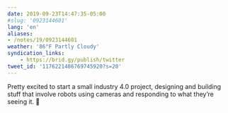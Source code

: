 ```yaml
---
date: 2019-09-23T14:47:35-05:00
#slug: '0923144601'
lang: 'en'
aliases:
- /notes/19/0923144601
weather: '86°F Partly Cloudy'
syndication_links:
    - https://brid.gy/publish/twitter
tweet_id: '1176221486769745920?s=20'
---
```

Pretty excited to start a small industry 4.0 project, designing and building stuff that involve robots using cameras and responding to what they’re seeing it. 🤩

